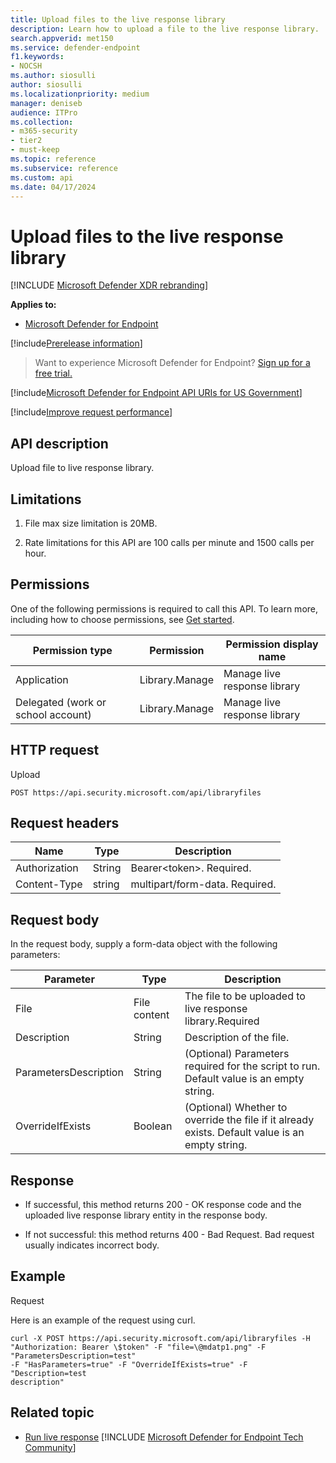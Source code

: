 ```yaml
---
title: Upload files to the live response library
description: Learn how to upload a file to the live response library.
search.appverid: met150
ms.service: defender-endpoint
f1.keywords:
- NOCSH
ms.author: siosulli
author: siosulli
ms.localizationpriority: medium
manager: deniseb
audience: ITPro
ms.collection:
- m365-security
- tier2
- must-keep
ms.topic: reference
ms.subservice: reference
ms.custom: api
ms.date: 04/17/2024
---
```


# Upload files to the live response library

[!INCLUDE [Microsoft Defender XDR rebranding](../../includes/microsoft-defender.md)]

**Applies to:**
- [Microsoft Defender for Endpoint](microsoft-defender-endpoint.md)

[!include[Prerelease information](../../includes/prerelease.md)]

> Want to experience Microsoft Defender for Endpoint? [Sign up for a free trial.](https://www.microsoft.com/microsoft-365/windows/microsoft-defender-atp?ocid=docs-wdatp-exposedapis-abovefoldlink)

[!include[Microsoft Defender for Endpoint API URIs for US Government](../../includes/microsoft-defender-api-usgov.md)]

[!include[Improve request performance](../../includes/improve-request-performance.md)]

## API description

Upload file to live response library.

## Limitations

1. File max size limitation is 20MB.

2. Rate limitations for this API are 100 calls per minute and 1500 calls per
    hour.

## Permissions

One of the following permissions is required to call this API. To learn more,
including how to choose permissions, see [Get started](apis-intro.md).

| Permission type                    | Permission     | Permission display name        |
|------------------------------------|----------------|--------------------------------|
| Application                        | Library.Manage | Manage live response library |
| Delegated (work or school account) | Library.Manage | Manage live response library |

## HTTP request

Upload

```HTTP
POST https://api.security.microsoft.com/api/libraryfiles
```

## Request headers

|  Name   |    Type    |       Description                         |
|-----------------|--------|--------------------------------|
| Authorization   | String | Bearer\<token>. Required.      |
| Content-Type    | string | multipart/form-data. Required. |

## Request body

In the request body, supply a form-data object with the following parameters:

| Parameter         |     Type         |       Description                                        |
|-----------------------|--------------|------------------------------------------------------------|
| File                  | File content | The file to be uploaded to live response library.Required |
| Description           | String       | Description of the file.                                  |
| ParametersDescription | String       | (Optional) Parameters required for the script to run. Default value is an empty string.                |
| OverrideIfExists      | Boolean      | (Optional) Whether to override the file if it already exists. Default value is an empty string.          |

## Response

- If successful, this method returns 200 - OK response code and the uploaded
    live response library entity in the response body.

- If not successful: this method returns 400 - Bad Request.
    Bad request usually indicates incorrect body.

## Example

Request

Here is an example of the request using curl.

```CURL
curl -X POST https://api.security.microsoft.com/api/libraryfiles -H
"Authorization: Bearer \$token" -F "file=\@mdatp1.png" -F
"ParametersDescription=test"
-F "HasParameters=true" -F "OverrideIfExists=true" -F "Description=test
description"
```

## Related topic

- [Run live response](run-live-response.md) 
[!INCLUDE [Microsoft Defender for Endpoint Tech Community](../../includes/defender-mde-techcommunity.md)]
